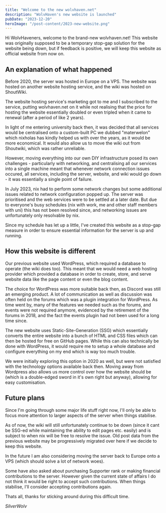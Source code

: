 ```yaml
---
title: "Welcome to the new wolvhaven.net"
description: "WolvHaven's new website is launched"
pubDate: "2023-12-20"
heroImage: "/post-content/2023-new-website.png"
---
```


Hi WolvHaveners, welcome to the brand-new wolvhaven.net! This website was originally supposed to be a temporary stop-gap solution for the website being down, but if feedback is positive, we will keep this website as official website from now on.

## An explanation of what happened

Before 2020, the server was hosted in Europe on a VPS. The website was hosted on another website hosting service, and the wiki was hosted on ShoutWiki.

The website hosting service's marketing got to me and I subscribed to the service, putting wolvhaven.net on it while not realising that the price for hosting the website essentially doubled or even tripled when it came to renewal (after a period of like 2 years).

In light of me entering university back then, it was decided that all services would be centralised onto a custom-built PC we dubbed "materwelon" which nixholas has kindly helped us with over the years, as it would be more economical. It would also allow us to move the wiki out from Shoutwiki, which was rather unreliable.

However, moving everything into our own DIY infrastructure posed its own challenges - particularly with networking, and centralising all our services into a single machine meant that whenever network connection issues occured, all services, including the server, website, and wiki would go down - it was essentially a single point of failure.

In July 2023, nix had to perform some network changes but some additional issues related to network configuration popped up. The server was prioritised and the web services were to be settled at a later date. But due to everyone's busy schedules (nix with work, me and other staff members with uni) this has not been resolved since, and networking issues are unfortunately only resolvable by nix.

Since my schedule has let up a little, I've created this website as a stop-gap measure in order to ensure essential information for the server is up and running.

## How this website is different

Our previous website used WordPress, which required a database to operate (the wiki does too). This meant that we would need a web hosting provider which provided a database in order to create, store, and serve website data like the page content or even the blog content.

The choice for WordPress was more suitable back then, as Discord was still an emerging product. A lot of communication as well as discussion was often held on the forums which was a plugin integration for WordPress. As time went by, many of the features we needed such as the forums, and events were not required anymore, evidenced by the retirement of the forums in 2018, and the fact the events plugin had not been used for a long time since.

The new website uses Static-Site-Generation (SSG) which essentially converts the entire website into a bunch of HTML and CSS files which can then be hosted for free on GitHub pages. While this can also technically be done with WordPress, it would require me to setup a whole database and configure everything on my end which is way too much trouble.

We were initially exploring this option in 2020 as well, but were not satisfied with the technology options available back then. Moving away from Wordpress also allows us more control over how the website should be (which is a double-edged sword in it's own right but anyway), allowing for easy customisation.

## Future plans

Since I'm going through some major life stuff right now, I'll only be able to focus more attention to larger aspects of the server when things stabilise.

As of now, the wiki will still unfortunately continue to be down (since it cant be SSG-ed while maintaining the ability to edit pages etc. easily) and is subject to when nix will be free to resolve the issue. Old post data from the previous website may be progressively migrated over here if we decide to keep this website.

In the future I am also considering moving the server back to Europe onto a VPS (which should solve a lot of network woes).

Some have also asked about purchasing Supporter rank or making financial contributions to the server. However given the current state of affairs I do not think it would be right to accept such contributions. When things stabilise, I'll consider accepting contributions again.

Thats all, thanks for sticking around during this difficult time.

*SilverWolv*
